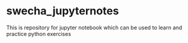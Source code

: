 # swecha_jupyternotes
This is repository for jupyter notebook which can be used to learn and practice python exercises
